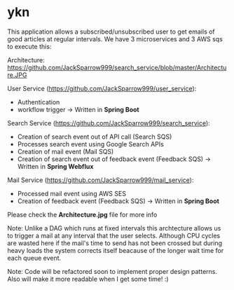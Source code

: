 # ykn

This application allows a subscribed/unsubscribed user to get emails of good articles at regular intervals. We have 3 microservices and 3 AWS sqs to execute this:

Architecture: https://github.com/JackSparrow999/search_service/blob/master/Architecture.JPG

User Service (https://github.com/JackSparrow999/user_service):

- Authentication
- workflow trigger
-> Written in **Spring Boot**

Search Service (https://github.com/JackSparrow999/search_service):

- Creation of search event out of API call (Search SQS)
- Processes search event using Google Search APIs
- Creation of mail event (Mail SQS)
- Creation of search event out of feedback event (Feedback SQS)
-> Written in **Spring Webflux**

Mail Service (https://github.com/JackSparrow999/mail_service):

- Processed mail event using AWS SES
- Creation of feedback event (Feedback SQS)
-> Written in **Spring Boot**

Please check the **Architecture.jpg** file for more info

Note: Unlike a DAG which runs at fixed intervals this archtecture allows us to trigger a mail at any interval that the user selects. Although CPU cycles are wasted here if the mail's time to send has not been crossed but during heavy loads the system corrects itself beacause of the longer wait time for each queue event.

Note: Code will be refactored soon to implement proper design patterns. Also will make it more readable when I get some time! :)
